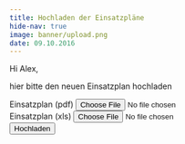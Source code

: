 ```yaml
---
title: Hochladen der Einsatzpläne
hide-nav: true
image: banner/upload.png
date: 09.10.2016
---
```


Hi Alex,

hier bitte den neuen Einsatzplan hochladen <i class="fa fa-smile-o"></i>

<form action="upload.html.php" method="post" enctype="multipart/form-data">
	<div class="control-group form-group">
		<div class="controls">
			<label>Einsatzplan (pdf)</label>
			<input type="file" class="form-control" id="pdf" required="required">
		</div>
	</div>
	<div class="control-group form-group">
		<div class="controls">
			<label>Einsatzplan (xls)</label>
			<input type="file" class="form-control" id="excel" required="required">
		</div>
	</div>
	<div id="success"></div>
	<!-- For success/fail messages -->
	<button type="submit" class="btn btn-primary">Hochladen</button>
</form>

